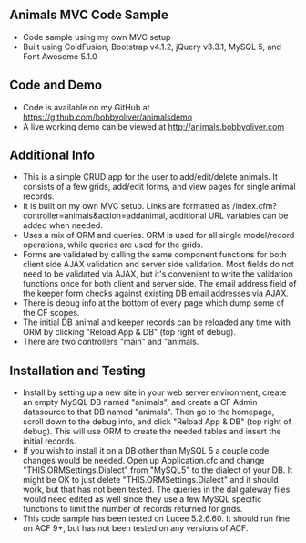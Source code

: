 ## Animals MVC Code Sample

- Code sample using my own MVC setup
- Built using ColdFusion, Bootstrap v4.1.2, jQuery v3.3.1, MySQL 5, and Font Awesome 5.1.0

## Code and Demo

- Code is available on my GitHub at https://github.com/bobbyoliver/animalsdemo
- A live working demo can be viewed at http://animals.bobbyoliver.com

## Additional Info

- This is a simple CRUD app for the user to add/edit/delete animals. It consists of a few grids, add/edit forms, and view pages for single animal records.
- It is built on my own MVC setup. Links are formatted as /index.cfm?controller=animals&action=addanimal, additional URL variables can be added when needed.
- Uses a mix of ORM and queries. ORM is used for all single model/record operations, while queries are used for the grids.
- Forms are validated by calling the same component functions for both client side AJAX validation and server side validation. Most fields do not need to be validated via AJAX, but it's convenient to write the validation functions once for both client and server side. The email address field of the keeper form checks against existing DB email addresses via AJAX.
- There is debug info at the bottom of every page which dump some of the CF scopes.
- The initial DB animal and keeper records can be reloaded any time with ORM by clicking "Reload App & DB" (top right of debug).
- There are two controllers "main" and "animals.

## Installation and Testing

- Install by setting up a new site in your web server environment, create an empty MySQL DB named "animals", and create a CF Admin datasource to that DB named "animals". Then go to the homepage, scroll down to the debug info, and click "Reload App & DB" (top right of debug). This will use ORM to create the needed tables and insert the initial records.
- If you wish to install it on a DB other than MySQL 5 a couple code changes would be needed. Open up Application.cfc and change "THIS.ORMSettings.Dialect" from "MySQL5" to the dialect of your DB. It might be OK to just delete "THIS.ORMSettings.Dialect" and it should work, but that has not been tested. The queries in the dal gateway files would need edited as well since they use a few MySQL specific functions to limit the number of records returned for grids.
- This code sample has been tested on Lucee 5.2.6.60. It should run fine on ACF 9+, but has not been tested on any versions of ACF.